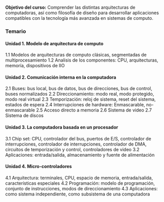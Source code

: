 
**Objetivo del curso:** Comprender las distintas arquitecturas de computadoras, así como filosofía de diseño para desarrollar aplicaciones compatibles con la tecnología más avanzada en sistemas de computo.
### Temario
#### Unidad 1. Modelo de arquitectura de computo
1.1 Modelos de arquitecturas de computo clásicas, segmentadas de multiprocesamiento 
1.2 Analisis de los componentes: CPU, arquitecturas, memoría, dispositivos de IIO

#### Unidad 2. Comunicación interna en la computadora 
2.1 Buses: bus local, bus de datos, bus de direcciones, bus de control, buses normalizados
2.2 Direccionamiento: modo real, modo protegido, modo real virtual
2.3 Temporización: reloj de sistema, reset del sistema, estados de espera
2.4 Interrupciones de hardware: Enmascarable, no-enmascarable
2.5 Acceso directo a memoria
2.6 Sistema de video
2.7 Sistema de discos

#### Unidad 3. La computadora basada en un procesador
3.1 Chip set: CPU, controlador del bus, puertos de E/S, controlador de interrupciones, controlador de interrupciones, controlador de DMA, circuitos de temporización y control, controladores de video
3.2 Aplicaciones: entrada/salida, almacenamiento y fuente de alimentación
#### Unidad 4. Micro-controladores 
4.1 Arquitectura: terminales, CPU, espacio de memoria, entrada/salida, características especiales
4.2 Programación: modelo de programación, conjunto de instrucciones, modos de direccionamiento
4.3 Aplicaciones: como sistema independiente, como subsistema de una computadora
